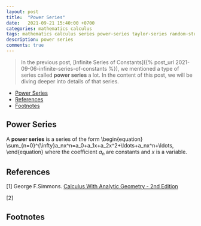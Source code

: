 ```yaml
---
layout: post
title:  "Power Series"
date:   2021-09-21 15:40:00 +0700
categories: mathematics calculus
tags: mathematics calculus series power-series taylor-series random-stuffs
description: power series
comments: true
---
```

> In the previous post, [Infinite Series of Constants]({% post_url 2021-09-06-infinite-series-of-constants %}), we mentioned a type of series called **power series** a lot. In the content of this post, we will be diving deeper into details of that series.

<!-- excerpt-end -->
- [Power Series](#power-series)
- [References](#references)
- [Footnotes](#footnotes)

## Power Series
A **power series** is a series of the form
\begin{equation}
\sum_{n=0}^{\infty}a_nx^n=a_0+a_1x+a_2x^2+\ldots+a_nx^n+\ldots,
\end{equation}
where the coefficient $a_n$ are constants and $x$ is a variable.



## References
[1] George F.Simmons. [Calculus With Analytic Geometry - 2nd Edition](https://www.amazon.com/Calculus-Analytic-Geometry-George-Simmons/dp/0070576424)  

[2] 


## Footnotes

